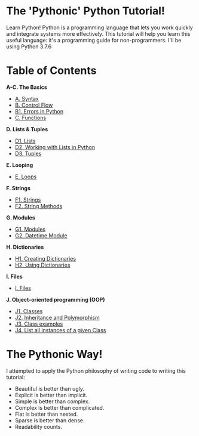 # The 'Pythonic' Python Tutorial!
Learn Python! Python is a programming language that lets you work quickly and integrate systems more effectively.
This tutorial will help you learn this useful language: it's a programming guide for non-programmers. I'll be using Python 3.7.6

# Table of Contents
**A-C. The Basics**
- [A. Syntax](https://github.com/the-machine-preacher/Python-Tutorial/blob/master/A.%20Syntax.ipynb)
- [B. Control Flow](https://github.com/the-machine-preacher/Python-Tutorial/blob/master/B.%20Control%20Flow.ipynb)
- [B1. Errors in Python](https://github.com/the-machine-preacher/Pythonic-Python-Tutorial/blob/master/B1.%20Errors%20in%20Python.ipynb)
- [C. Functions](https://github.com/the-machine-preacher/Python-Tutorial/blob/master/C.%20Functions.ipynb)

**D. Lists & Tuples**
- [D1. Lists](https://github.com/the-machine-preacher/Python-Tutorial/blob/master/D1.%20Lists.ipynb)
- [D2. Working with Lists in Python](https://github.com/the-machine-preacher/Python-Tutorial/blob/master/D2.%20Working%20with%20Lists%20in%20Python.ipynb)
- [D3. Tuples](https://github.com/the-machine-preacher/Python-Tutorial/blob/master/D3.%20Tuples.ipynb)

**E. Looping**
- [E. Loops](https://github.com/the-machine-preacher/Python-Tutorial/blob/master/E.%20Loops.ipynb)

**F. Strings**
- [F1. Strings](https://github.com/the-machine-preacher/Python-Tutorial/blob/master/F1.%20Strings.ipynb)
- [F2. String Methods](https://github.com/the-machine-preacher/Python-Tutorial/blob/master/F2.%20String%20Methods.ipynb)

**G. Modules**
- [G1. Modules](https://github.com/the-machine-preacher/Python-Tutorial/blob/master/G1.%20Modules.ipynb)
- [G2. Datetime Module](https://github.com/the-machine-preacher/Python-Tutorial/blob/master/G2.%20Datetime%20Module.ipynb)

**H. Dictionaries**
- [H1. Creating Dictionaries](https://github.com/the-machine-preacher/Python-Tutorial/blob/master/H1.%20Creating%20Dictionaries.ipynb)
- [H2. Using Dictionaries](https://github.com/the-machine-preacher/Python-Tutorial/blob/master/H2.%20Using%20Dictionaries.ipynb)

**I. Files**
- [I. Files](https://github.com/the-machine-preacher/Python-Tutorial/blob/master/I.%20Files.ipynb)

**J. Object-oriented programming (OOP)**
- [J1. Classes](https://github.com/the-machine-preacher/Python-Tutorial/blob/master/J1.%20Classes.ipynb)
- [J2. Inheritance and Polymorphism](https://github.com/the-machine-preacher/Python-Tutorial/blob/master/J2.%20Inheritance%20and%20Polymorphism.ipynb)
- [J3. Class examples](https://github.com/the-machine-preacher/Python-Tutorial/blob/master/J3.%20Class%20examples.ipynb)
- [J4. List all instances of a given Class](https://github.com/the-machine-preacher/Pythonic-Python-Tutorial/blob/master/J4.%20List%20all%20instances%20of%20a%20given%20Class.ipynb)

# The Pythonic Way!
I attempted to apply the Python philosophy of writing code to writing this tutorial:
- Beautiful is better than ugly.
- Explicit is better than implicit.
- Simple is better than complex.
- Complex is better than complicated.
- Flat is better than nested.
- Sparse is better than dense.
- Readability counts.
